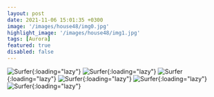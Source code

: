 ```yaml
---
layout: post
date: 2021-11-06 15:01:35 +0300
image: '/images/house48/img0.jpg'
highlight_image: '/images/house48/img1.jpg'
tags: [Aurora]
featured: true
disabled: false
---
```


![Surfer]({{site.baseurl}}/images/house48/img3.jpg){:loading="lazy"}
![Surfer]({{site.baseurl}}/images/house48/img4.jpg){:loading="lazy"}
![Surfer]({{site.baseurl}}/images/house48/img5.jpg){:loading="lazy"}
![Surfer]({{site.baseurl}}/images/house48/img6.jpg){:loading="lazy"}
![Surfer]({{site.baseurl}}/images/house48/img7.jpg){:loading="lazy"}
![Surfer]({{site.baseurl}}/images/house48/img8.jpg){:loading="lazy"} 